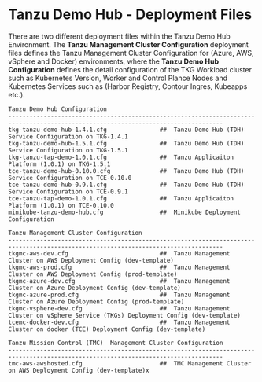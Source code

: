 # Tanzu Demo Hub - Deployment Files
There are two different deployment files within the Tanzu Demo Hub Environment. The **Tanzu Management Cluster Configuration** deployment files defines the Tanzu Management Cluster Configuration for (Azure, AWS, vSphere and Docker) environments, where the **Tanzu Demo Hub Configuration** defines the detail configuration of the TKG Workload cluster such as Kubernetes Version, Worker and Control Plance Nodes and Kubernetes Services such as (Harbor Registry, Contour Ingres, Kubeapps etc.). 
```
Tanzu Demo Hub Configuration
-----------------------------------------------------------------------------------------------------------------------------------
tkg-tanzu-demo-hub-1.4.1.cfg               ##  Tanzu Demo Hub (TDH) Service Configuration on TKG-1.4.1 
tkg-tanzu-demo-hub-1.5.1.cfg               ##  Tanzu Demo Hub (TDH) Service Configuration on TKG-1.5.1 
tkg-tanzu-tap-demo-1.0.1.cfg               ##  Tanzu Applicaiton Platform (1.0.1) on TKG-1.5.1 
tce-tanzu-demo-hub-0.10.0.cfg              ##  Tanzu Demo Hub (TDH) Service Configuration on TCE-0.10.0 
tce-tanzu-demo-hub-0.9.1.cfg               ##  Tanzu Demo Hub (TDH) Service Configuration on TCE-0.9.1 
tce-tanzu-tap-demo-1.0.1.cfg               ##  Tanzu Applicaiton Platform (1.0.1) on TCE-0.10.0 
minikube-tanzu-demo-hub.cfg                ##  Minikube Deployment Configuration 

Tanzu Management Cluster Configuration
-----------------------------------------------------------------------------------------------------------------------------------
tkgmc-aws-dev.cfg                          ##  Tanzu Management Cluster on AWS Deployment Config (dev-template) 
tkgmc-aws-prod.cfg                         ##  Tanzu Management Cluster on AWS Deployment Config (prod-template) 
tkgmc-azure-dev.cfg                        ##  Tanzu Management Cluster on Azure Deployment Config (dev-template) 
tkgmc-azure-prod.cfg                       ##  Tanzu Management Cluster on Azure Deployment Config (prod-template) 
tkgmc-vsphere-dev.cfg                      ##  Tanzu Management Cluster on vSphere Service (TKGs) Deployment Config (dev-template) 
tcemc-docker-dev.cfg                       ##  Tanzu Management Cluster on docker (TCE) Deployment Config (dev-template) 

Tanzu Mission Control (TMC)  Management Cluster Configuration
-----------------------------------------------------------------------------------------------------------------------------------
tmc-aws-awshosted.cfg                      ##  TMC Management Cluster on AWS Deployment Config (dev-template)x 
```
